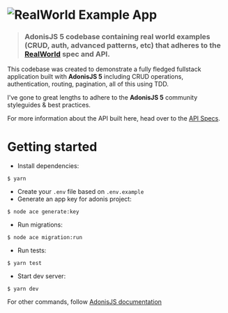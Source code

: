 # ![RealWorld Example App](logo.png)

> ### AdonisJS 5 codebase containing real world examples (CRUD, auth, advanced patterns, etc) that adheres to the [RealWorld](https://github.com/gothinkster/realworld) spec and API.

This codebase was created to demonstrate a fully fledged fullstack application built with **AdonisJS 5** including CRUD operations, authentication, routing, pagination, all of this using TDD.

I've gone to great lengths to adhere to the **AdonisJS 5** community styleguides & best practices.

For more information about the API built here, head over to the [API Specs](https://realworld-docs.netlify.app/docs/specs/backend-specs/introduction).

# Getting started

- Install dependencies:

```
$ yarn
```

- Create your `.env` file based on `.env.example`
- Generate an app key for adonis project:

```
$ node ace generate:key
```

- Run migrations:

```
$ node ace migration:run
```

- Run tests:

```
$ yarn test
```

- Start dev server:

```
$ yarn dev
```

For other commands, follow [AdonisJS documentation](https://adonisjs.com)
